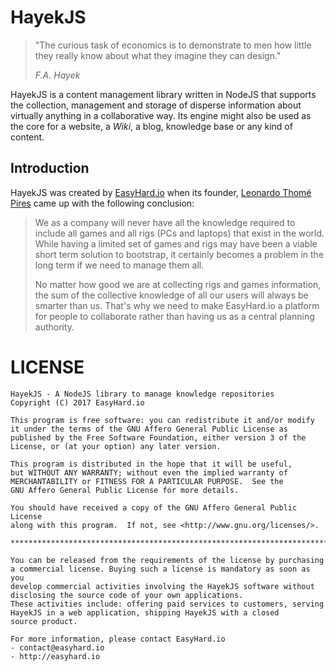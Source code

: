 # HayekJS

> "The curious task of economics is to demonstrate to men how little they really know about what they imagine they can design." 
>
> *F.A. Hayek*

HayekJS is a content management library written in NodeJS that supports the collection, management and storage of disperse information about virtually anything in a collaborative way. Its engine might also be used as the core for a website, a *Wiki*, a blog, knowledge base or any kind of content.

## Introduction

HayekJS was created by [EasyHard.io](http://easyhard.io) when its founder, [Leonardo Thomé Pires](http://twitter.com/piresl) came up with the following conclusion: 

> We as a company will never have all the knowledge required to include all games and all rigs (PCs and laptops) that exist in the world. While having a limited set of games and rigs may have been a viable short term solution to bootstrap, it certainly becomes a problem in the long term if we need to manage them all. 
>
> No matter how good we are at collecting rigs and games information, the sum of the collective knowledge of all our users will always be smarter than us. That's why we need to make EasyHard.io a platform for people to collaborate rather than having us as a central planning authority.



# LICENSE

    HayekJS - A NodeJS library to manage knowledge repositories
    Copyright (C) 2017 EasyHard.io

    This program is free software: you can redistribute it and/or modify
    it under the terms of the GNU Affero General Public License as
    published by the Free Software Foundation, either version 3 of the
    License, or (at your option) any later version.

    This program is distributed in the hope that it will be useful,
    but WITHOUT ANY WARRANTY; without even the implied warranty of
    MERCHANTABILITY or FITNESS FOR A PARTICULAR PURPOSE.  See the
    GNU Affero General Public License for more details.

    You should have received a copy of the GNU Affero General Public License
    along with this program.  If not, see <http://www.gnu.org/licenses/>.
    
    **************************************************************************
        
    You can be released from the requirements of the license by purchasing
    a commercial license. Buying such a license is mandatory as soon as you
    develop commercial activities involving the HayekJS software without
    disclosing the source code of your own applications.
    These activities include: offering paid services to customers, serving
    HayekJS in a web application, shipping HayekJS with a closed
    source product.
    
    For more information, please contact EasyHard.io
    - contact@easyhard.io
    - http://easyhard.io
